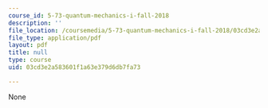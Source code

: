 ```yaml
---
course_id: 5-73-quantum-mechanics-i-fall-2018
description: ''
file_location: /coursemedia/5-73-quantum-mechanics-i-fall-2018/03cd3e2a583601f1a63e379d6db7fa73_MIT5_73F18_Lec27s2.pdf
file_type: application/pdf
layout: pdf
title: null
type: course
uid: 03cd3e2a583601f1a63e379d6db7fa73

---
```

None